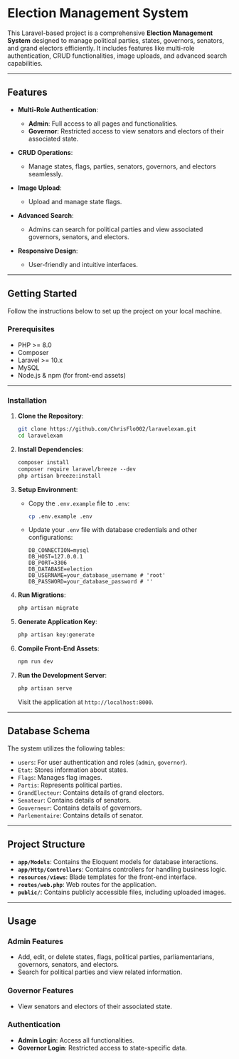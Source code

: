 # **Election Management System**

This Laravel-based project is a comprehensive **Election Management System** designed to manage political parties, states, governors, senators, and grand electors efficiently. It includes features like multi-role authentication, CRUD functionalities, image uploads, and advanced search capabilities. 

---

## **Features**

- **Multi-Role Authentication**:  
  - **Admin**: Full access to all pages and functionalities.  
  - **Governor**: Restricted access to view senators and electors of their associated state.
  
- **CRUD Operations**:  
  - Manage states, flags, parties, senators, governors, and electors seamlessly.
  
- **Image Upload**:  
  - Upload and manage state flags.

- **Advanced Search**:  
  - Admins can search for political parties and view associated governors, senators, and electors.

- **Responsive Design**:  
  - User-friendly and intuitive interfaces.

---

## **Getting Started**

Follow the instructions below to set up the project on your local machine.

### Prerequisites

- PHP >= 8.0
- Composer
- Laravel >= 10.x
- MySQL
- Node.js & npm (for front-end assets)

---

### Installation

1. **Clone the Repository**:
   ```bash
   git clone https://github.com/ChrisFlo002/laravelexam.git
   cd laravelexam
   ```

2. **Install Dependencies**:
   ```bash
   composer install
   composer require laravel/breeze --dev
   php artisan breeze:install
   ```

3. **Setup Environment**:
   - Copy the `.env.example` file to `.env`:
     ```bash
     cp .env.example .env
     ```
   - Update your `.env` file with database credentials and other configurations:
     ```env
     DB_CONNECTION=mysql
     DB_HOST=127.0.0.1
     DB_PORT=3306
     DB_DATABASE=election
     DB_USERNAME=your_database_username # 'root'
     DB_PASSWORD=your_database_password # ''
     ```

4. **Run Migrations**:
   ```bash
   php artisan migrate
   ```

5. **Generate Application Key**:
   ```bash
   php artisan key:generate
   ```

6. **Compile Front-End Assets**:
   ```bash
   npm run dev
   ```

7. **Run the Development Server**:
   ```bash
   php artisan serve
   ```

   Visit the application at `http://localhost:8000`.

---

## **Database Schema**

The system utilizes the following tables:  

- `users`: For user authentication and roles (`admin`, `governor`).  
- `Etat`: Stores information about states.  
- `Flags`: Manages flag images.  
- `Partis`: Represents political parties.  
- `GrandElecteur`: Contains details of grand electors.  
- `Senateur`: Contains details of senators.  
- `Gouverneur`: Contains details of governors.
- `Parlementaire`: Contains details of senator.

---

## **Project Structure**

- **`app/Models`**: Contains the Eloquent models for database interactions.  
- **`app/Http/Controllers`**: Contains controllers for handling business logic.  
- **`resources/views`**: Blade templates for the front-end interface.  
- **`routes/web.php`**: Web routes for the application.  
- **`public/`**: Contains publicly accessible files, including uploaded images.

---

## **Usage**

### Admin Features
- Add, edit, or delete states, flags, political parties, parliamentarians, governors, senators, and electors.
- Search for political parties and view related information.

### Governor Features
- View senators and electors of their associated state.

### Authentication
- **Admin Login**: Access all functionalities.  
- **Governor Login**: Restricted access to state-specific data.

